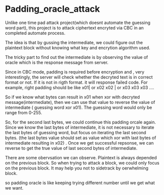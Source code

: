 # Padding_oracle_attack

Unlike one time pad attack project(which doesnt automate the guessing word part), this project is to attack ciphertext encryted via CBC in an completed automate process. 

The idea is that by gussing the intermediate, we could figure out the plaintext block without knowing what key and encrytion algorithm used. 

The tricky part to find out the intermediate is by observing the value of oracle which is the response message from server. 

Since in CBC mode, padding is required before encryption and , very interestingly, the server will check whether the decryted text is in correct format or not. If it is not in rigth format. it will response failed code. For example, right padding should be like x01| or x02 x02 | or x03 x03 x03 .... 

So if we know what bytes can result in x01 when xor with decryted message(intermediate), then we can use that value to reverse the value of intermediate ( guessing word xor x01). The guessing word would only be range from 0-255. 

So, for the second last bytes, we could continue this padding orcale again. Since we know the last bytes of intermediate, it is not necessary to iterate the last bytes of guessing word, but focus on iterating the last second bytes. (the last bytes value should set as value which xor with last bytes of intermediate resulting in x02) . 
Once we get successful repsonse, we can reverse to get the true value of last second bytes of intermediate. 

There are some obervsation we can observe. Plaintext is always depended on the previous block. So when trying to attack a block, we could only focus on the previous block. It may help you not to sidetrack by oerwhelming block.   


so padding oracle is like keeping trying different number until we get what we want. 
